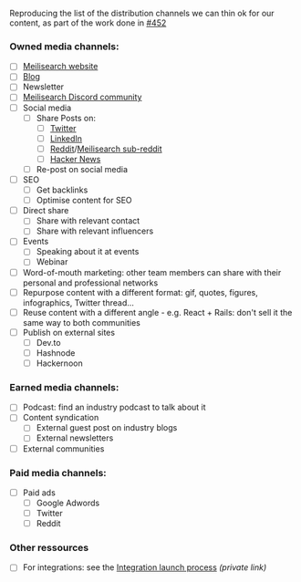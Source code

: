 Reproducing the list of the distribution channels we can thin ok for our content, as part of the work done in [#452](https://github.com/meilisearch/devrel/issues/452)

### Owned media channels:

- [ ] [Meilisearch website](https://www.meilisearch.com/)
- [ ] [Blog](https://blog.meilisearch.com/)
- [ ] Newsletter
- [ ] [Meilisearch Discord community](https://discord.gg/meilisearch)
- [ ] Social media
  - [ ] Share Posts on:
    - [ ] [Twitter](https://twitter.com/meilisearch/)
    - [ ] [LinkedIn](https://www.linkedin.com/company/meilisearch)
    - [ ] [Reddit](https://www.reddit.com/)/[Meilisearch sub-reddit](https://www.reddit.com/r/Meilisearch/)
    - [ ] [Hacker News](https://news.ycombinator.com/)
  - [ ] Re-post on social media 
- [ ] SEO
  - [ ] Get backlinks
  - [ ] Optimise content for SEO
- [ ] Direct share
  - [ ] Share with relevant contact
  - [ ] Share with relevant influencers
- [ ] Events
  - [ ] Speaking about it at events
  - [ ] Webinar
- [ ] Word-of-mouth marketing: other team members can share with their personal and professional networks
- [ ] Repurpose content with a different format: gif, quotes, figures, infographics, Twitter thread…
- [ ] Reuse content with a different angle - e.g. React + Rails: don't sell it the same way to both communities
- [ ] Publish on external sites
    - [ ] Dev.to
    - [ ] Hashnode
    - [ ] Hackernoon

### Earned media channels:

- [ ] Podcast: find an industry podcast to talk about it
- [ ] Content syndication
  - [ ] External guest post on industry blogs
  - [ ] External newsletters
- [ ] External communities

### Paid media channels:
 
- [ ] Paid ads
  - [ ] Google Adwords
  - [ ] Twitter
  - [ ] Reddit

### Other ressources
- [ ] For integrations: see the [Integration launch process](https://www.notion.so/meilisearch/Integration-launch-process-94e1c85a7b4749f09a8ad6048d608d9e) _(private link)_
